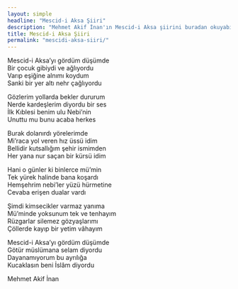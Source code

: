 ```yaml
---
layout: simple
headline: "Mescid-i Aksa Şiiri"
description: "Mehmet Akif İnan'ın Mescid-i Aksa şiirini buradan okuyabilirsiniz."
title: Mescid-i Aksa Şiiri
permalink: "mescidi-aksa-siiri/"
---
```


Mescid-i Aksa’yı gördüm düşümde  
Bir çocuk gibiydi ve ağlıyordu  
Varıp eşiğine alnımı koydum  
Sanki bir yer altı nehr çağlıyordu  
  
Gözlerim yollarda bekler dururum  
Nerde kardeşlerim diyordu bir ses  
İlk Kıblesi benim ulu Nebi’nin  
Unuttu mu bunu acaba herkes  
  
Burak dolanırdı yörelerimde  
Mi’raca yol veren hız üssü idim  
Bellidir kutsallığım şehir ismimden  
Her yana nur saçan bir kürsü idim  
  
Hani o günler ki binlerce mü’min  
Tek yürek halinde bana koşardı  
Hemşehrim nebi’ler yüzü hürmetine  
Cevaba erişen dualar vardı  
  
Şimdi kimsecikler varmaz yanıma  
Mü’minde yoksunum tek ve tenhayım  
Rüzgarlar silemez gözyaşlarımı  
Çöllerde kayıp bir yetim vâhayım  
  
Mescid-i Aksa’yı gördüm düşümde  
Götür müslümana selam diyordu  
Dayanamıyorum bu ayrılığa  
Kucaklasın beni İslâm diyordu  
  
Mehmet Akif İnan